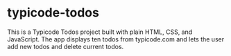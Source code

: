 # typicode-todos
This is a Typicode Todos project built with plain HTML, CSS, and JavaScript. The app displays ten todos from typicode.com and lets the user add new todos and delete current todos.
